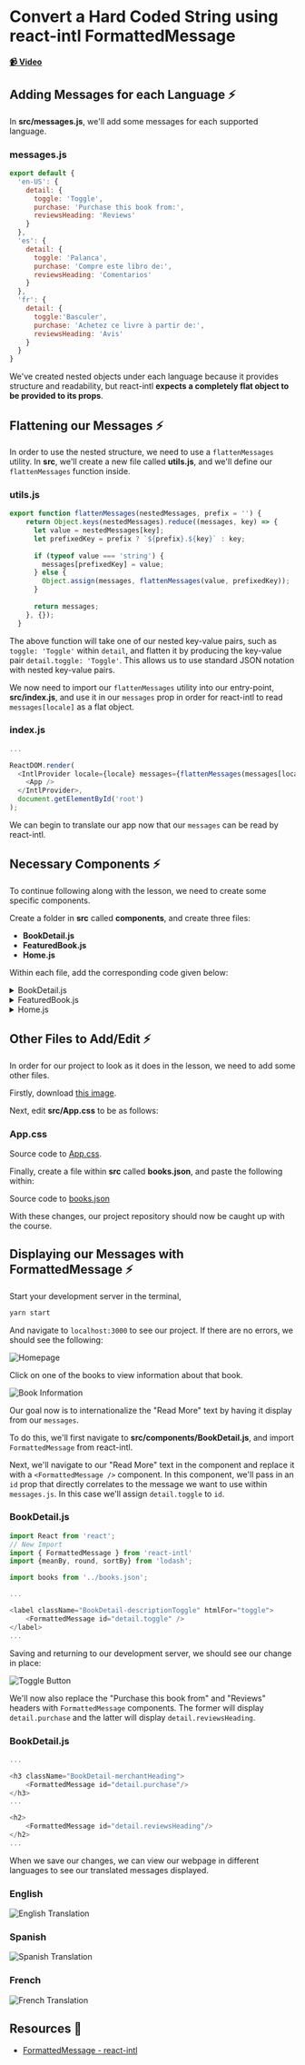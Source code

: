 # Convert a Hard Coded String using react-intl FormattedMessage

**[📹 Video](https://egghead.io/lessons/react-convert-a-hard-coded-string-using-react-intl-formattedmessage)**

## Adding Messages for each Language ⚡
In **src/messages.js**, we'll add some messages for each supported language.

### messages.js
```js
export default {
  'en-US': {
    detail: {
      toggle: 'Toggle',
      purchase: 'Purchase this book from:',
      reviewsHeading: 'Reviews'
    }
  },
  'es': {
    detail: {
      toggle: 'Palanca',
      purchase: 'Compre este libro de:',
      reviewsHeading: 'Comentarios'
    }
  },
  'fr': {
    detail: {
      toggle:'Basculer',
      purchase: 'Achetez ce livre à partir de:',
      reviewsHeading: 'Avis'
    }
  }
}
```

We've created nested objects under each language because it provides structure and readability, but react-intl **expects a completely flat object to be provided to its props**.

## Flattening our Messages ⚡
In order to use the nested structure, we need to use a `flattenMessages` utility. In **src**, we'll create a new file called **utils.js**, and we'll define our `flattenMessages` function inside.

### utils.js
```js
export function flattenMessages(nestedMessages, prefix = '') {
    return Object.keys(nestedMessages).reduce((messages, key) => {
      let value = nestedMessages[key];
      let prefixedKey = prefix ? `${prefix}.${key}` : key;
  
      if (typeof value === 'string') {
        messages[prefixedKey] = value;
      } else {
        Object.assign(messages, flattenMessages(value, prefixedKey));
      }
  
      return messages;
    }, {});
  }
```

The above function will take one of our nested key-value pairs, such as `toggle: 'Toggle'` within `detail`, and flatten it by producing the key-value pair `detail.toggle: 'Toggle'`. This allows us to use standard JSON notation with nested key-value pairs.

We now need to import our `flattenMessages` utility into our entry-point, **src/index.js**, and use it in our `messages` prop in order for react-intl to read `messages[locale]` as a flat object.

### index.js
```js
...

ReactDOM.render(
  <IntlProvider locale={locale} messages={flattenMessages(messages[locale])}>
    <App />
  </IntlProvider>,
  document.getElementById('root')
);
```

We can begin to translate our app now that our `messages` can be read by react-intl.

## Necessary Components ⚡
To continue following along with the lesson, we need to create some  specific components.

Create a folder in **src** called **components**, and create three files:
- **BookDetail.js**
- **FeaturedBook.js**
- **Home.js**

Within each file, add the corresponding code given below:

<details>
<summary> BookDetail.js </summary>

```jsx
import React from 'react';
import {meanBy, round, sortBy} from 'lodash';

import books from '../books.json';

const BookDetail = ({match}) => {
  const book = books.find(book => book.id === parseInt(match.params.bookId, 10));
  const sortedReviews = sortBy(book.reviews, 'date').reverse();

  return (
    <div className="BookDetail">
      <div className="BookDetail-meta">
        <img src={book.image} width="200" height="275" alt={book.title}/>
        <div className="BookDetail-metaBody">
          <h1>{book.title}</h1>
          <h3>by {book.author}</h3>
          <div>
            <input type="checkbox" id="toggle" hidden/>
            <p>{book.description}</p>
            <label className="BookDetail-descriptionToggle" htmlFor="toggle">Read More</label>
          </div>
        </div>
      </div>

      <h3 className="BookDetail-merchantHeading">Purchase this book from:</h3>
      <div className="BookDetail-merchants">
        {book.merchants.map((merchant) => (
          <a href={merchant.link} className="Merchant" key={merchant.name}>
            <img src={merchant.icon} width="32" height="32" alt={merchant.name}/>
            <strong>{merchant.name}</strong>
            <p>{merchant.price}</p>
          </a>
        ))}
      </div>

      <h2>Reviews</h2>
      <h3>Average Rating: {round(meanBy(book.reviews, (r) => r.rating), 2)} ({book.reviews.length} Reviews)</h3>
      <div className="BookDetail-reviews">
        {sortedReviews.map((review) => (
          <div className="Review" key={review.date}>
            <div className="Review-meta">
              <img src={review.avatar} alt="Avatar"/>
              <p>
                <strong>{review.name}</strong> rated it: {review.rating} out of 5 <br />
                {new Date(review.date).toLocaleDateString()}
              </p>
            </div>
            <p>{review.body}</p>
          </div>
        ))}
      </div>
    </div>
  )
}

export default BookDetail;
```
</details>

<details>
<summary> FeaturedBook.js </summary>

```jsx
import React from 'react';
import {Link} from 'react-router-dom';

const FeaturedBook = ({book}) => {
  return (
    <Link to={`book/${book.id}`} className="FeaturedBook">
      <img src={book.image} width="200" height="275" alt={book.title}/>
      <h3>{book.title}</h3>
      <h4>{book.author}</h4>
    </Link>
  )
}
</details>
 

export default FeaturedBook;
```
</details>
<details>
<summary> Home.js </summary>

```jsx
import React from "react";
import FeaturedBook from "./FeaturedBook";

import books from "../books.json";

const Home = () => {
  return (
    <div>
      <div className="FeaturedBooks">
        {books.map((book, i) => <FeaturedBook book={book} key={i}/>)}
      </div>
    </div>
  )
}

export default Home;
```
</details>



## Other Files to Add/Edit ⚡
In order for our project to look as it does in the lesson, we need to add some other files.

Firstly, download [this image](https://res.cloudinary.com/dg3gyk0gu/image/upload/v1596732364/transcript-images/02-convert-a-hard-coded-string-using-react-intl-formatted-message-books.svg).

Next, edit **src/App.css** to be as follows:

### App.css

Source code to [App.css](https://github.com/damonbauer/egghead-bookshelf/blob/master/src/App.css).


Finally, create a file within **src** called **books.json**, and paste the following within:

Source code to [books.json](https://github.com/damonbauer/egghead-bookshelf/blob/master/src/books.json)

With these changes, our project repository should now be caught up with the course.

## Displaying our Messages with FormattedMessage ⚡
Start your development server in the terminal,
```bash
yarn start
```
And navigate to `localhost:3000` to see our project. If there are no errors, we should see the following:

![Homepage](https://res.cloudinary.com/dg3gyk0gu/image/upload/v1596732365/transcript-images/02-convert-a-hard-coded-string-using-react-intl-formatted-message-homepage.png)

Click on one of the books to view information about that book.

![Book Information](https://res.cloudinary.com/dg3gyk0gu/image/upload/v1596732364/transcript-images/02-convert-a-hard-coded-string-using-react-intl-formatted-message-book-information.png)

Our goal now is to internationalize the "Read More" text by having it display from our `messages`.

To do this, we'll first navigate to **src/components/BookDetail.js**, and import `FormattedMessage` from react-intl.

Next, we'll navigate to our "Read More" text in the component and replace it with a `<FormattedMessage />` component. In this component, we'll pass in an `id` prop that directly correlates to the message we want to use within `messages.js`. In this case we'll assign `detail.toggle` to `id`.

### BookDetail.js
```js
import React from 'react';
// New Import
import { FormattedMessage } from 'react-intl'
import {meanBy, round, sortBy} from 'lodash';

import books from '../books.json';

...

<label className="BookDetail-descriptionToggle" htmlFor="toggle">
    <FormattedMessage id="detail.toggle" />
</label>
...
```
Saving and returning to our development server, we should see our change in place:

![Toggle Button](https://res.cloudinary.com/dg3gyk0gu/image/upload/v1596732364/transcript-images/02-convert-a-hard-coded-string-using-react-intl-formatted-message-toggle-button.png)

We'll now also replace the "Purchase this book from" and "Reviews" headers with `FormattedMessage` components. The former will display `detail.purchase` and the latter will display `detail.reviewsHeading`.

### BookDetail.js
```js
...

<h3 className="BookDetail-merchantHeading">
    <FormattedMessage id="detail.purchase"/>
</h3>
...

<h2>
    <FormattedMessage id="detail.reviewsHeading"/>
</h2>
...
```

When we save our changes, we can view our webpage in different languages to see our translated messages displayed.

### English
![English Translation](https://res.cloudinary.com/dg3gyk0gu/image/upload/v1596732364/transcript-images/02-convert-a-hard-coded-string-using-react-intl-formatted-message-english-translation.png)

### Spanish
![Spanish Translation](https://res.cloudinary.com/dg3gyk0gu/image/upload/v1596732364/transcript-images/02-convert-a-hard-coded-string-using-react-intl-formatted-message-spanish-translation.png)

### French
![French Translation](https://res.cloudinary.com/dg3gyk0gu/image/upload/v1596732366/transcript-images/02-convert-a-hard-coded-string-using-react-intl-formatted-message-french-translation.png)

## Resources 📖
- [FormattedMessage - react-intl](https://formatjs.io/docs/react-intl/components/#formattedmessage)
